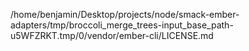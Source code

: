 /home/benjamin/Desktop/projects/node/smack-ember-adapters/tmp/broccoli_merge_trees-input_base_path-u5WFZRKT.tmp/0/vendor/ember-cli/LICENSE.md